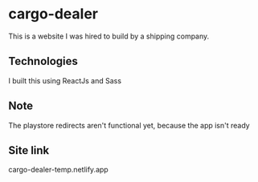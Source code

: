 # cargo-dealer

This is a website I was hired to build by a shipping company. 

## Technologies
I built this using ReactJs and Sass

## Note
The playstore redirects aren't functional yet, because the app isn't ready

## Site link
cargo-dealer-temp.netlify.app 
